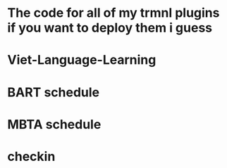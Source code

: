 # The code for all of my trmnl plugins if you want to deploy them i guess

# Viet-Language-Learning

# BART schedule

# MBTA schedule

# checkin
